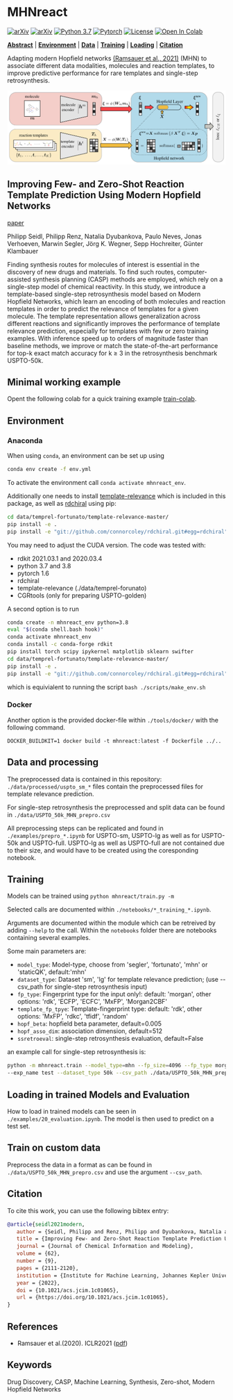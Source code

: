# MHNreact
[![arXiv](https://img.shields.io/badge/acs.jcim-1c01065-yellow.svg)](https://doi.org/10.1021/acs.jcim.1c01065)
[![arXiv](https://img.shields.io/badge/arXiv-2104.03279-b31b1b.svg)](https://arxiv.org/abs/2104.03279)
[![Python 3.7](https://img.shields.io/badge/python-3.7-blue.svg)](https://www.python.org/downloads/release/python-370/)
[![Pytorch](https://img.shields.io/badge/Pytorch-1.6-red.svg)](https://pytorch.org/get-started/previous-versions/)
[![License](https://img.shields.io/badge/License-BSD%202--Clause-orange.svg)](https://opensource.org/licenses/BSD-2-Clause)
[![Open In Colab](https://colab.research.google.com/assets/colab-badge.svg)](https://colab.research.google.com/github/ml-jku/mhn-react/blob/main/notebooks/colab_MHNreact_demo.ipynb)

  **[Abstract](#modern-hopfield-networks-for-few-and-zero-shot-reaction-template-prediction)**
| **[Environment](#environment)**
| **[Data](#data-and-processing)**
| **[Training](#training)**
| **[Loading](#loading-in-trained-models-and-evaluation)**
| **[Citation](#citation)**

Adapting modern Hopfield networks [(Ramsauer et al., 2021)](#mhn) (MHN) to associate different data modalities, molecules and reaction templates, to improve predictive performance for rare templates and single-step retrosynthesis.

![overview_image](data/figs/overview_tikz_transp.png?raw=true "Overview Figure")

## Improving Few- and Zero-Shot Reaction Template Prediction Using Modern Hopfield Networks
[paper](https://pubs.acs.org/doi/10.1021/acs.jcim.1c01065)

Philipp Seidl, Philipp Renz, Natalia Dyubankova, Paulo Neves, Jonas Verhoeven, Marwin Segler, Jörg K. Wegner, Sepp Hochreiter, Günter Klambauer

Finding synthesis routes for molecules of interest is essential in the discovery of new drugs and materials. To find such routes, computer-assisted synthesis planning (CASP) methods are employed, which rely on a single-step model of chemical reactivity. In this study, we introduce a template-based single-step retrosynthesis model based on Modern Hopfield Networks, which learn an encoding of both molecules and reaction templates in order to predict the relevance of templates for a given molecule. The template representation allows generalization across different reactions and significantly improves the performance of template relevance prediction, especially for templates with few or zero training examples. With inference speed up to orders of magnitude faster than baseline methods, we improve or match the state-of-the-art performance for top-k exact match accuracy for k ≥ 3 in the retrosynthesis benchmark USPTO-50k.

## Minimal working example

Opent the following colab for a quick training example [train-colab](https://colab.research.google.com/github/ml-jku/mhn-react/blob/main/notebooks/colab_MHNreact_demo.ipynb).

## Environment

### Anaconda

When using `conda`, an environment can be set up using
```bash
conda env create -f env.yml
```
To activate the environment call ```conda activate mhnreact_env```.

Additionally one needs to install [template-relevance](https://gitlab.com/mefortunato/template-relevance) which is included in this package, as well as [rdchiral](https://github.com/connorcoley/rdchiral) using pip:
```bash
cd data/temprel-fortunato/template-relevance-master/
pip install -e .
pip install -e "git://github.com/connorcoley/rdchiral.git#egg=rdchiral"
```

You may need to adjust the CUDA version.
The code was tested with:
- rdkit 2021.03.1 and 2020.03.4
- python 3.7 and 3.8
- pytorch 1.6
- rdchiral
- template-relevance (./data/temprel-forunato)
- CGRtools (only for preparing USPTO-golden)


A second option is to run
```bash
conda create -n mhnreact_env python=3.8
eval "$(conda shell.bash hook)"
conda activate mhnreact_env
conda install -c conda-forge rdkit
pip install torch scipy ipykernel matplotlib sklearn swifter
cd data/temprel-fortunato/template-relevance-master/
pip install -e .
pip install -e "git://github.com/connorcoley/rdchiral.git#egg=rdchiral"
```
which is equivialent to running the script ```bash ./scripts/make_env.sh```

### Docker

Another option is the provided docker-file within ```./tools/docker/``` with the following command.

```
DOCKER_BUILDKIT=1 docker build -t mhnreact:latest -f Dockerfile ../..
```

## Data and processing

The preprocessed data is contained in this repository: ```./data/processed/uspto_sm_*``` files contain the preprocessed files for template relevance prediction.

For single-step retrosynthesis the preprocessed and split data can be found in ````./data/USPTO_50k_MHN_prepro.csv````

All preprocessing steps can be replicated and found in ````./examples/prepro_*.ipynb```` for USPTO-sm, USPTO-lg as well as for USPTO-50k and USPTO-full.
USPTO-lg as well as USPTO-full are not contained due to their size, and would have to be created using the coresponding notebook.


## Training

Models can be trained using ````python mhnreact/train.py -m````

Selected calls are documented within ````./notebooks/*_training_*.ipynb````.

Arguments are documented within the module which can be retreived by adding ```--help``` to the call. Within the ```notebooks``` folder there are notebooks containing several examples.

Some main parameters are: 
 - ``model_type``: Model-type, choose from 'segler', 'fortunato', 'mhn' or 'staticQK', default:'mhn'
 - ``dataset_type``: Dataset 'sm', 'lg' for template relevance prediction; (use --csv_path for single-step retrosynthesis input)
 - ``fp_type``: Fingerprint type for the input only!: default: 'morgan', other options: 'rdk', 'ECFP', 'ECFC', 'MxFP', 'Morgan2CBF'
 - ``template_fp_tpye``: Template-fingerprint type: default: 'rdk', other options: 'MxFP', 'rdkc', 'tfidf', 'random'
 - ``hopf_beta``: hopfield beta parameter, default=0.005
 - ``hopf_asso_dim``: association dimension, default=512
 - ``ssretroeval``: single-step retrosynthesis evaluation, default=False


an example call for single-step retrosynthesis is:
```bash
python -m mhnreact.train --model_type=mhn --fp_size=4096 --fp_type morgan --template_fp_type rdk --concat_rand_template_thresh 1 \
--exp_name test --dataset_type 50k --csv_path ./data/USPTO_50k_MHN_prepro.csv.gz --ssretroeval True --seed 0
```

## Loading in trained Models and Evaluation

How to load in trained models can be seen in ```./examples/20_evaluation.ipynb```. The model is then used to predict on a test set.

## Train on custom data

Preprocess the data in a format as can be found in ````./data/USPTO_50k_MHN_prepro.csv```` and use the argument ```--csv_path```.

## Citation

To cite this work, you can use the following bibtex entry:
 ```bibtex
@article{seidl2021modern,
	author = {Seidl, Philipp and Renz, Philipp and Dyubankova, Natalia and Neves, Paulo and Verhoeven, Jonas and Segler, Marwin and Wegner, J{\"o}rg K. and Hochreiter, Sepp and Klambauer, G{\"u}nter},
	title = {Improving Few- and Zero-Shot Reaction Template Prediction Using Modern Hopfield Networks},
	journal = {Journal of Chemical Information and Modeling},
	volume = {62},
	number = {9},
	pages = {2111-2120},
	institution = {Institute for Machine Learning, Johannes Kepler University, Linz},
	year = {2022},
	doi = {10.1021/acs.jcim.1c01065},
	url = {https://doi.org/10.1021/acs.jcim.1c01065},
}
 ```

## References
 - <span id="mhn">Ramsauer et al.(2020).</span> ICLR2021 ([pdf](https://arxiv.org/abs/2008.02217))

## Keywords
Drug Discovery, CASP, Machine Learning, Synthesis, Zero-shot, Modern Hopfield Networks
